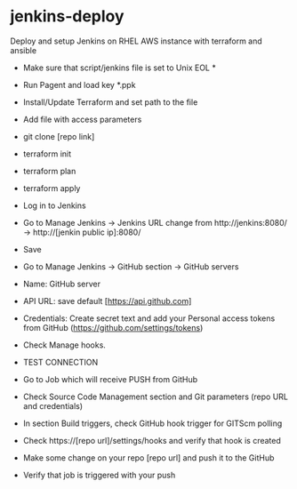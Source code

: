 # jenkins-deploy
Deploy and setup Jenkins on RHEL AWS instance with terraform and ansible

* Make sure that script/jenkins file is set to Unix EOL *

* Run Pagent and load key *.ppk
* Install/Update Terraform and set path to the file
* Add file with access parameters
* git clone [repo link]
* terraform init
* terraform plan
* terraform apply

* Log in to Jenkins
* Go to Manage Jenkins -> Jenkins URL change from http://jenkins:8080/ -> http://[jenkin public ip]:8080/
* Save
* Go to Manage Jenkins -> GitHub section -> GitHub servers
* Name: GitHub server
* API URL: save default [https://api.github.com]
* Credentials: Create secret text and add your Personal access tokens from GitHub (https://github.com/settings/tokens)
* Check Manage hooks.
* TEST CONNECTION
* Go to Job which will receive PUSH from GitHub
* Check Source Code Management section and Git parameters (repo URL and credentials)
* In section Build triggers, check GitHub hook trigger for GITScm polling
* Check https://[repo url]/settings/hooks and verify that hook is created
* Make some change on your repo [repo url] and push it to the GitHub
* Verify that job is triggered with your push